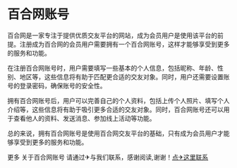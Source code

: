 # 百合网账号

百合网是一家专注于提供优质交友平台的网站，成为会员用户是使用该平台的前提。注册成为百合网的会员用户需要拥有一个百合网账号，这样才能够享受到更多的服务和功能。

在注册百合网账号时，用户需要填写一些基本的个人信息，包括昵称、年龄、性别、地区等，这些信息将有助于匹配更合适的交友对象。同时，用户还需要设置账号的登录密码，确保账号的安全性。

拥有百合网账号后，用户可以完善自己的个人资料，包括上传个人照片、填写个人介绍等，这些信息将有助于吸引更多合适的交友对象。同时，百合网账号还可以用于查看他人的资料、发送消息、参加线上活动等功能。

总的来说，拥有百合网账号是使用百合网交友平台的基础，只有成为会员用户才能够享受到更多的服务和功能。

更多 关于百合网账号 请通过✈与我们联系，感谢阅读,谢谢！[点✈这里联系](https://k02.cc)